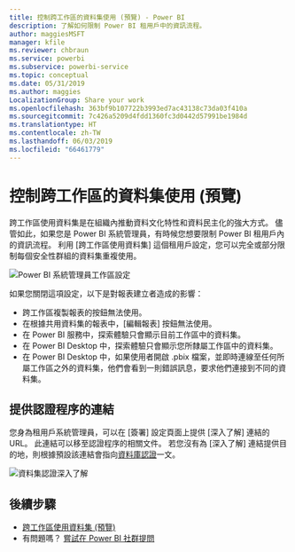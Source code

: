 ```yaml
---
title: 控制跨工作區的資料集使用 (預覽) - Power BI
description: 了解如何限制 Power BI 租用戶中的資訊流程。
author: maggiesMSFT
manager: kfile
ms.reviewer: chbraun
ms.service: powerbi
ms.subservice: powerbi-service
ms.topic: conceptual
ms.date: 05/31/2019
ms.author: maggies
LocalizationGroup: Share your work
ms.openlocfilehash: 363bf9b107722b3993ed7ac43138c73da03f410a
ms.sourcegitcommit: 7c426a5209d4fdd1360fc3d0442d57991be1984d
ms.translationtype: HT
ms.contentlocale: zh-TW
ms.lasthandoff: 06/03/2019
ms.locfileid: "66461779"
---
```

# <a name="control-the-use-of-datasets-across-workspaces-preview"></a>控制跨工作區的資料集使用 (預覽)

跨工作區使用資料集是在組織內推動資料文化特性和資料民主化的強大方式。 儘管如此，如果您是 Power BI 系統管理員，有時候您想要限制 Power BI 租用戶內的資訊流程。 利用 [跨工作區使用資料集]  這個租用戶設定，您可以完全或部分限制每個安全性群組的資料集重複使用。

![Power BI 系統管理員工作區設定](media/service-datasets-admin-across-workspaces/power-bi-admin-workspace-settings.png)

如果您關閉這項設定，以下是對報表建立者造成的影響：

- 跨工作區複製報表的按鈕無法使用。 
- 在根據共用資料集的報表中，[編輯報表]  按鈕無法使用。
- 在 Power BI 服務中，探索體驗只會顯示目前工作區中的資料集。
- 在 Power BI Desktop 中，探索體驗只會顯示您所隸屬工作區中的資料集。
- 在 Power BI Desktop 中，如果使用者開啟 .pbix 檔案，並即時連線至任何所屬工作區之外的資料集，他們會看到一則錯誤訊息，要求他們連接到不同的資料集。

## <a name="provide-a-link-for-the-certification-process"></a>提供認證程序的連結

您身為租用戶系統管理員，可以在 [簽署]  設定頁面上提供 [深入了解]  連結的 URL。  此連結可以移至認證程序的相關文件。 若您沒有為 [深入了解]  連結提供目的地，則根據預設該連結會指向[資料庫認證](service-datasets-certify.md)一文。

![資料集認證深入了解](media/service-datasets-certify-promote/power-bi-dataset-learn-more-certification.png)

## <a name="next-steps"></a>後續步驟

- [跨工作區使用資料集 (預覽)](service-datasets-across-workspaces.md)
- 有問題嗎？ [嘗試在 Power BI 社群提問](http://community.powerbi.com/)
